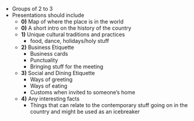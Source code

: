 - Groups of 2 to 3
- Presentations should include
	- **0)** Map of where the place is in the world
	- **0)** A short intro on the history of the country
	- **1)** Unique cultural traditions and practices
		- food, dance, holidays/holy stuff
	- **2)** Business Etiquette
		- Business cards
		- Punctuality
		- Bringing stuff for the meeting
	- **3)** Social and Dining Etiquette
		- Ways of greeting
		- Ways of eating
		- Customs when invited to someone’s home
	- **4)** Any interesting facts
		- Things that can relate to the contemporary stuff going on in the country and might be used as an icebreaker